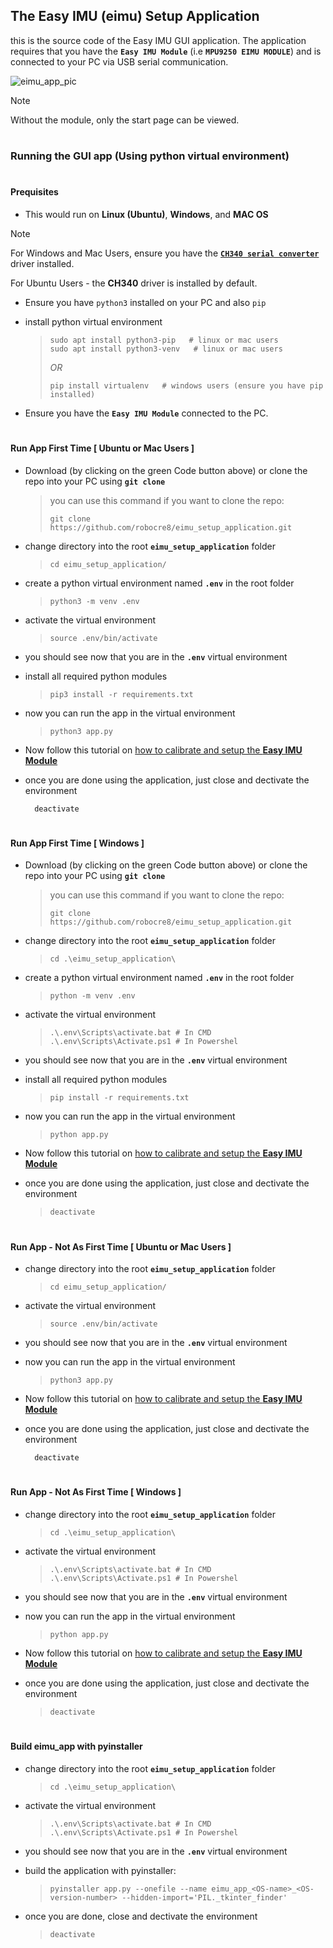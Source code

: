 ## The Easy IMU (eimu) Setup Application
this is the source code of the Easy IMU GUI application. The application requires that you have the **`Easy IMU Module`** (i.e **`MPU9250 EIMU MODULE`**) and is connected to your PC via USB serial communication. 

![eimu_app_pic](https://github.com/user-attachments/assets/49298cc7-6ff2-4856-9e1e-e013d26c66fd)

> [!NOTE]  
> Without the module, only the start page can be viewed.

#

### Running the GUI app (Using python virtual environment)

#

#### Prequisites
- This would run on **Linux (Ubuntu)**, **Windows**, and **MAC OS**

> [!NOTE]  
> For Windows and Mac Users, ensure you have the [**`CH340 serial converter`**](https://sparks.gogo.co.nz/ch340.html?srsltid=AfmBOooJ45evOXTZdp96-_eI1A2xCokPqFyJm0e_Ybx6LOwyY0qJ5Uux) driver installed.
>
> For Ubuntu Users - the **CH340** driver is installed by default.

- Ensure you have `python3` installed on your PC and also `pip`

- install python virtual environment
  > ```shell
  > sudo apt install python3-pip   # linux or mac users
  > sudo apt install python3-venv   # linux or mac users
  > ```
  > *OR*
  > ```shell
  > pip install virtualenv   # windows users (ensure you have pip installed)
  > ```
  
- Ensure you have the **`Easy IMU Module`** connected to the PC.

#

#### Run App First Time [ Ubuntu or Mac Users ]
- Download (by clicking on the green Code button above) or clone the repo into your PC using **`git clone`**
  > you can use this command if you want to clone the repo:
  >
  > ```shell
  > git clone https://github.com/robocre8/eimu_setup_application.git
  > ```

- change directory into the root **`eimu_setup_application`** folder
  > ```shell
  > cd eimu_setup_application/
  > ```

- create a python virtual environment named **`.env`** in the root folder
  > ```shell
  > python3 -m venv .env
  > ```

- activate the virtual environment
  > ```shell
  > source .env/bin/activate
  > ```

- you should see now that you are in the **`.env`** virtual environment

- install all required python modules
  > ```shell
  > pip3 install -r requirements.txt
  > ```

- now you can run the app in the virtual environment
  > ```shell
  > python3 app.py
  > ```

- Now follow this tutorial on [how to calibrate and setup the **Easy IMU Module**](https://robocre8.gitbook.io/robocre8/eimu-tutorials/how-to-calibrate-and-setup-the-eimu)
  
- once you are done using the application, just close and dectivate the environment
  ```shell
    deactivate
  ```

#

#### Run App First Time [ Windows ]
- Download (by clicking on the green Code button above) or clone the repo into your PC using **`git clone`**
  > you can use this command if you want to clone the repo:
  >
  > ```shell
  > git clone https://github.com/robocre8/eimu_setup_application.git
  > ```

- change directory into the root **`eimu_setup_application`** folder
  > ```shell
  > cd .\eimu_setup_application\
  > ```

- create a python virtual environment named **`.env`** in the root folder
  > ```shell
  > python -m venv .env
  > ```

- activate the virtual environment
  > ```shell
  > .\.env\Scripts\activate.bat # In CMD
  > .\.env\Scripts\Activate.ps1 # In Powershel
  > ```

- you should see now that you are in the **`.env`** virtual environment

- install all required python modules
  > ```shell
  > pip install -r requirements.txt
  > ```

- now you can run the app in the virtual environment
  > ```shell
  > python app.py
  > ```

- Now follow this tutorial on [how to calibrate and setup the **Easy IMU Module**](https://robocre8.gitbook.io/robocre8/eimu-tutorials/how-to-calibrate-and-setup-the-eimu)
  
- once you are done using the application, just close and dectivate the environment
  > ```shell
  > deactivate
  > ```
  
#

#### Run App - Not As First Time [ Ubuntu or Mac Users ]
- change directory into the root **`eimu_setup_application`** folder
  > ```shell
  > cd eimu_setup_application/
  > ```

- activate the virtual environment
  > ```shell
  > source .env/bin/activate
  > ```

- you should see now that you are in the **`.env`** virtual environment

- now you can run the app in the virtual environment
  > ```shell
  > python3 app.py
  > ```

- Now follow this tutorial on [how to calibrate and setup the **Easy IMU Module**](https://robocre8.gitbook.io/robocre8/eimu-tutorials/how-to-calibrate-and-setup-the-eimu)
  
- once you are done using the application, just close and dectivate the environment
  ```shell
    deactivate
  ```

#

#### Run App - Not As First Time [ Windows ]

- change directory into the root **`eimu_setup_application`** folder
  > ```shell
  > cd .\eimu_setup_application\
  > ```

- activate the virtual environment
  > ```shell
  > .\.env\Scripts\activate.bat # In CMD
  > .\.env\Scripts\Activate.ps1 # In Powershel
  > ```

- you should see now that you are in the **`.env`** virtual environment

- now you can run the app in the virtual environment
  > ```shell
  > python app.py
  > ```

- Now follow this tutorial on [how to calibrate and setup the **Easy IMU Module**](https://robocre8.gitbook.io/robocre8/eimu-tutorials/how-to-calibrate-and-setup-the-eimu)
  
- once you are done using the application, just close and dectivate the environment
  > ```shell
  > deactivate
  > ```

#

#### Build eimu_app with pyinstaller

- change directory into the root **`eimu_setup_application`** folder
  > ```shell
  > cd .\eimu_setup_application\
  > ```

- activate the virtual environment
  > ```shell
  > .\.env\Scripts\activate.bat # In CMD
  > .\.env\Scripts\Activate.ps1 # In Powershel
  > ```

- you should see now that you are in the **`.env`** virtual environment

- build the application with pyinstaller:
  > ```shell
  > pyinstaller app.py --onefile --name eimu_app_<OS-name>_<OS-version-number> --hidden-import='PIL._tkinter_finder'
  > ```
  
- once you are done, close and dectivate the environment
  > ```shell
  > deactivate
  > ```
